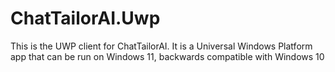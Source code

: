 ﻿# ChatTailorAI.Uwp

This is the UWP client for ChatTailorAI. It is a Universal Windows Platform app that can be run on Windows 11, backwards compatible with Windows 10